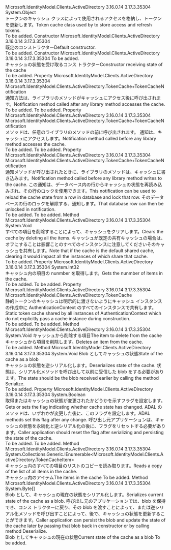 <Type Name="TokenCache" FullName="Microsoft.IdentityModel.Clients.ActiveDirectory.TokenCache">
  <TypeSignature Language="C#" Value="public class TokenCache" />
  <TypeSignature Language="ILAsm" Value=".class public auto ansi TokenCache extends System.Object" />
  <TypeSignature Language="DocId" Value="T:Microsoft.IdentityModel.Clients.ActiveDirectory.TokenCache" />
  <TypeSignature Language="VB.NET" Value="Public Class TokenCache" />
  <TypeSignature Language="F#" Value="type TokenCache = class" />
  <AssemblyInfo>
    <AssemblyName>Microsoft.IdentityModel.Clients.ActiveDirectory</AssemblyName>
    <AssemblyVersion>3.16.0.14</AssemblyVersion>
    <AssemblyVersion>3.17.3.35304</AssemblyVersion>
  </AssemblyInfo>
  <Base>
    <BaseTypeName>System.Object</BaseTypeName>
  </Base>
  <Interfaces />
  <Docs>
    <summary>
            <span data-ttu-id="05357-101">トークンのキャッシュ クラスによって使用される<see cref="T:Microsoft.IdentityModel.Clients.ActiveDirectory.AuthenticationContext" />アクセスを格納し、トークンを更新します。</span><span class="sxs-lookup"><span data-stu-id="05357-101">Token cache class used by <see cref="T:Microsoft.IdentityModel.Clients.ActiveDirectory.AuthenticationContext" /> to store access and refresh tokens.</span></span>
            </summary>
    <remarks>To be added.</remarks>
  </Docs>
  <Members>
    <Member MemberName=".ctor">
      <MemberSignature Language="C#" Value="public TokenCache ();" />
      <MemberSignature Language="ILAsm" Value=".method public hidebysig specialname rtspecialname instance void .ctor() cil managed" />
      <MemberSignature Language="DocId" Value="M:Microsoft.IdentityModel.Clients.ActiveDirectory.TokenCache.#ctor" />
      <MemberSignature Language="VB.NET" Value="Public Sub New ()" />
      <MemberType>Constructor</MemberType>
      <AssemblyInfo>
        <AssemblyName>Microsoft.IdentityModel.Clients.ActiveDirectory</AssemblyName>
        <AssemblyVersion>3.16.0.14</AssemblyVersion>
        <AssemblyVersion>3.17.3.35304</AssemblyVersion>
      </AssemblyInfo>
      <Parameters />
      <Docs>
        <summary>
            <span data-ttu-id="05357-102">既定のコンストラクター</span><span class="sxs-lookup"><span data-stu-id="05357-102">Default constructor.</span></span>
            </summary>
        <remarks>To be added.</remarks>
      </Docs>
    </Member>
    <Member MemberName=".ctor">
      <MemberSignature Language="C#" Value="public TokenCache (byte[] state);" />
      <MemberSignature Language="ILAsm" Value=".method public hidebysig specialname rtspecialname instance void .ctor(unsigned int8[] state) cil managed" />
      <MemberSignature Language="DocId" Value="M:Microsoft.IdentityModel.Clients.ActiveDirectory.TokenCache.#ctor(System.Byte[])" />
      <MemberSignature Language="VB.NET" Value="Public Sub New (state As Byte())" />
      <MemberSignature Language="F#" Value="new Microsoft.IdentityModel.Clients.ActiveDirectory.TokenCache : byte[] -&gt; Microsoft.IdentityModel.Clients.ActiveDirectory.TokenCache" Usage="new Microsoft.IdentityModel.Clients.ActiveDirectory.TokenCache state" />
      <MemberType>Constructor</MemberType>
      <AssemblyInfo>
        <AssemblyName>Microsoft.IdentityModel.Clients.ActiveDirectory</AssemblyName>
        <AssemblyVersion>3.16.0.14</AssemblyVersion>
        <AssemblyVersion>3.17.3.35304</AssemblyVersion>
      </AssemblyInfo>
      <Parameters>
        <Parameter Name="state" Type="System.Byte[]" />
      </Parameters>
      <Docs>
        <param name="state">To be added.</param>
        <summary>
            <span data-ttu-id="05357-103">キャッシュの状態を受け取るコンス トラクター</span><span class="sxs-lookup"><span data-stu-id="05357-103">Constructor receiving state of the cache</span></span>
            </summary>
        <remarks>To be added.</remarks>
      </Docs>
    </Member>
    <Member MemberName="AfterAccess">
      <MemberSignature Language="C#" Value="public Microsoft.IdentityModel.Clients.ActiveDirectory.TokenCache.TokenCacheNotification AfterAccess { get; set; }" />
      <MemberSignature Language="ILAsm" Value=".property instance class Microsoft.IdentityModel.Clients.ActiveDirectory.TokenCache/TokenCacheNotification AfterAccess" />
      <MemberSignature Language="DocId" Value="P:Microsoft.IdentityModel.Clients.ActiveDirectory.TokenCache.AfterAccess" />
      <MemberSignature Language="VB.NET" Value="Public Property AfterAccess As TokenCache.TokenCacheNotification" />
      <MemberSignature Language="F#" Value="member this.AfterAccess : Microsoft.IdentityModel.Clients.ActiveDirectory.TokenCache.TokenCacheNotification with get, set" Usage="Microsoft.IdentityModel.Clients.ActiveDirectory.TokenCache.AfterAccess" />
      <MemberType>Property</MemberType>
      <AssemblyInfo>
        <AssemblyName>Microsoft.IdentityModel.Clients.ActiveDirectory</AssemblyName>
        <AssemblyVersion>3.16.0.14</AssemblyVersion>
        <AssemblyVersion>3.17.3.35304</AssemblyVersion>
      </AssemblyInfo>
      <ReturnValue>
        <ReturnType>Microsoft.IdentityModel.Clients.ActiveDirectory.TokenCache+TokenCacheNotification</ReturnType>
      </ReturnValue>
      <Docs>
        <summary>
            <span data-ttu-id="05357-104">通知方法は、ライブラリのメソッドがキャッシュにアクセス後に呼び出されます。</span><span class="sxs-lookup"><span data-stu-id="05357-104">Notification method called after any library method accesses the cache.</span></span>
            </summary>
        <value>To be added.</value>
        <remarks>To be added.</remarks>
      </Docs>
    </Member>
    <Member MemberName="BeforeAccess">
      <MemberSignature Language="C#" Value="public Microsoft.IdentityModel.Clients.ActiveDirectory.TokenCache.TokenCacheNotification BeforeAccess { get; set; }" />
      <MemberSignature Language="ILAsm" Value=".property instance class Microsoft.IdentityModel.Clients.ActiveDirectory.TokenCache/TokenCacheNotification BeforeAccess" />
      <MemberSignature Language="DocId" Value="P:Microsoft.IdentityModel.Clients.ActiveDirectory.TokenCache.BeforeAccess" />
      <MemberSignature Language="VB.NET" Value="Public Property BeforeAccess As TokenCache.TokenCacheNotification" />
      <MemberSignature Language="F#" Value="member this.BeforeAccess : Microsoft.IdentityModel.Clients.ActiveDirectory.TokenCache.TokenCacheNotification with get, set" Usage="Microsoft.IdentityModel.Clients.ActiveDirectory.TokenCache.BeforeAccess" />
      <MemberType>Property</MemberType>
      <AssemblyInfo>
        <AssemblyName>Microsoft.IdentityModel.Clients.ActiveDirectory</AssemblyName>
        <AssemblyVersion>3.16.0.14</AssemblyVersion>
        <AssemblyVersion>3.17.3.35304</AssemblyVersion>
      </AssemblyInfo>
      <ReturnValue>
        <ReturnType>Microsoft.IdentityModel.Clients.ActiveDirectory.TokenCache+TokenCacheNotification</ReturnType>
      </ReturnValue>
      <Docs>
        <summary>
            <span data-ttu-id="05357-105">メソッドは、任意のライブラリのメソッドの前に呼び出されます。 通知は、キャッシュにアクセスします。</span><span class="sxs-lookup"><span data-stu-id="05357-105">Notification method called before any library method accesses the cache.</span></span>
            </summary>
        <value>To be added.</value>
        <remarks>To be added.</remarks>
      </Docs>
    </Member>
    <Member MemberName="BeforeWrite">
      <MemberSignature Language="C#" Value="public Microsoft.IdentityModel.Clients.ActiveDirectory.TokenCache.TokenCacheNotification BeforeWrite { get; set; }" />
      <MemberSignature Language="ILAsm" Value=".property instance class Microsoft.IdentityModel.Clients.ActiveDirectory.TokenCache/TokenCacheNotification BeforeWrite" />
      <MemberSignature Language="DocId" Value="P:Microsoft.IdentityModel.Clients.ActiveDirectory.TokenCache.BeforeWrite" />
      <MemberSignature Language="VB.NET" Value="Public Property BeforeWrite As TokenCache.TokenCacheNotification" />
      <MemberSignature Language="F#" Value="member this.BeforeWrite : Microsoft.IdentityModel.Clients.ActiveDirectory.TokenCache.TokenCacheNotification with get, set" Usage="Microsoft.IdentityModel.Clients.ActiveDirectory.TokenCache.BeforeWrite" />
      <MemberType>Property</MemberType>
      <AssemblyInfo>
        <AssemblyName>Microsoft.IdentityModel.Clients.ActiveDirectory</AssemblyName>
        <AssemblyVersion>3.16.0.14</AssemblyVersion>
        <AssemblyVersion>3.17.3.35304</AssemblyVersion>
      </AssemblyInfo>
      <ReturnValue>
        <ReturnType>Microsoft.IdentityModel.Clients.ActiveDirectory.TokenCache+TokenCacheNotification</ReturnType>
      </ReturnValue>
      <Docs>
        <summary>
            <span data-ttu-id="05357-106">通知メソッドが呼び出されたときに、ライブラリのメソッドは、キャッシュに書き込みます。</span><span class="sxs-lookup"><span data-stu-id="05357-106">Notification method called before any library method writes to the cache.</span></span> <span data-ttu-id="05357-107">この通知は、データベース内の行からキャッシュの状態を再読み込みされ、その行のロックを使用できます。</span><span class="sxs-lookup"><span data-stu-id="05357-107">This notification can be used to reload the cache state from a row in database and lock that row.</span></span> <span data-ttu-id="05357-108">そのデータベースの行のロックを解除する、<see cref="P:Microsoft.IdentityModel.Clients.ActiveDirectory.TokenCache.AfterAccess" />通知します。</span><span class="sxs-lookup"><span data-stu-id="05357-108">That database row can then be unlocked in <see cref="P:Microsoft.IdentityModel.Clients.ActiveDirectory.TokenCache.AfterAccess" /> notification.</span></span>
            </summary>
        <value>To be added.</value>
        <remarks>To be added.</remarks>
      </Docs>
    </Member>
    <Member MemberName="Clear">
      <MemberSignature Language="C#" Value="public virtual void Clear ();" />
      <MemberSignature Language="ILAsm" Value=".method public hidebysig newslot virtual instance void Clear() cil managed" />
      <MemberSignature Language="DocId" Value="M:Microsoft.IdentityModel.Clients.ActiveDirectory.TokenCache.Clear" />
      <MemberSignature Language="VB.NET" Value="Public Overridable Sub Clear ()" />
      <MemberSignature Language="F#" Value="abstract member Clear : unit -&gt; unit&#xA;override this.Clear : unit -&gt; unit" Usage="tokenCache.Clear " />
      <MemberType>Method</MemberType>
      <AssemblyInfo>
        <AssemblyName>Microsoft.IdentityModel.Clients.ActiveDirectory</AssemblyName>
        <AssemblyVersion>3.16.0.14</AssemblyVersion>
        <AssemblyVersion>3.17.3.35304</AssemblyVersion>
      </AssemblyInfo>
      <ReturnValue>
        <ReturnType>System.Void</ReturnType>
      </ReturnValue>
      <Parameters />
      <Docs>
        <summary>
            <span data-ttu-id="05357-109">すべての項目を削除することによって、キャッシュをクリアします。</span><span class="sxs-lookup"><span data-stu-id="05357-109">Clears the cache by deleting all the items.</span></span> <span data-ttu-id="05357-110">キャッシュが既定の共有キャッシュの場合は、オフにすることは影響ことのすべてのインスタンスに注意してください<see cref="T:Microsoft.IdentityModel.Clients.ActiveDirectory.AuthenticationContext" />そのキャッシュを共有します。</span><span class="sxs-lookup"><span data-stu-id="05357-110">Note that if the cache is the default shared cache, clearing it would impact all the instances of <see cref="T:Microsoft.IdentityModel.Clients.ActiveDirectory.AuthenticationContext" /> which share that cache.</span></span>
            </summary>
        <remarks>To be added.</remarks>
      </Docs>
    </Member>
    <Member MemberName="Count">
      <MemberSignature Language="C#" Value="public int Count { get; }" />
      <MemberSignature Language="ILAsm" Value=".property instance int32 Count" />
      <MemberSignature Language="DocId" Value="P:Microsoft.IdentityModel.Clients.ActiveDirectory.TokenCache.Count" />
      <MemberSignature Language="VB.NET" Value="Public ReadOnly Property Count As Integer" />
      <MemberSignature Language="F#" Value="member this.Count : int" Usage="Microsoft.IdentityModel.Clients.ActiveDirectory.TokenCache.Count" />
      <MemberType>Property</MemberType>
      <AssemblyInfo>
        <AssemblyName>Microsoft.IdentityModel.Clients.ActiveDirectory</AssemblyName>
        <AssemblyVersion>3.16.0.14</AssemblyVersion>
        <AssemblyVersion>3.17.3.35304</AssemblyVersion>
      </AssemblyInfo>
      <ReturnValue>
        <ReturnType>System.Int32</ReturnType>
      </ReturnValue>
      <Docs>
        <summary>
            <span data-ttu-id="05357-111">キャッシュ内の項目の nunmber を取得します。</span><span class="sxs-lookup"><span data-stu-id="05357-111">Gets the nunmber of items in the cache.</span></span>
            </summary>
        <value>To be added.</value>
        <remarks>To be added.</remarks>
      </Docs>
    </Member>
    <Member MemberName="DefaultShared">
      <MemberSignature Language="C#" Value="public static Microsoft.IdentityModel.Clients.ActiveDirectory.TokenCache DefaultShared { get; }" />
      <MemberSignature Language="ILAsm" Value=".property class Microsoft.IdentityModel.Clients.ActiveDirectory.TokenCache DefaultShared" />
      <MemberSignature Language="DocId" Value="P:Microsoft.IdentityModel.Clients.ActiveDirectory.TokenCache.DefaultShared" />
      <MemberSignature Language="VB.NET" Value="Public Shared ReadOnly Property DefaultShared As TokenCache" />
      <MemberSignature Language="F#" Value="member this.DefaultShared : Microsoft.IdentityModel.Clients.ActiveDirectory.TokenCache" Usage="Microsoft.IdentityModel.Clients.ActiveDirectory.TokenCache.DefaultShared" />
      <MemberType>Property</MemberType>
      <AssemblyInfo>
        <AssemblyName>Microsoft.IdentityModel.Clients.ActiveDirectory</AssemblyName>
        <AssemblyVersion>3.16.0.14</AssemblyVersion>
        <AssemblyVersion>3.17.3.35304</AssemblyVersion>
      </AssemblyInfo>
      <ReturnValue>
        <ReturnType>Microsoft.IdentityModel.Clients.ActiveDirectory.TokenCache</ReturnType>
      </ReturnValue>
      <Docs>
        <summary>
            <span data-ttu-id="05357-112">静的トークンのキャッシュは明示的に渡さないようにキャッシュ インスタンスの作成中に AuthenticationContext のすべてのインスタンスで共有します。</span><span class="sxs-lookup"><span data-stu-id="05357-112">Static token cache shared by all instances of AuthenticationContext which do not explicitly pass a cache instance during construction.</span></span>
            </summary>
        <value>To be added.</value>
        <remarks>To be added.</remarks>
      </Docs>
    </Member>
    <Member MemberName="DeleteItem">
      <MemberSignature Language="C#" Value="public virtual void DeleteItem (Microsoft.IdentityModel.Clients.ActiveDirectory.TokenCacheItem item);" />
      <MemberSignature Language="ILAsm" Value=".method public hidebysig newslot virtual instance void DeleteItem(class Microsoft.IdentityModel.Clients.ActiveDirectory.TokenCacheItem item) cil managed" />
      <MemberSignature Language="DocId" Value="M:Microsoft.IdentityModel.Clients.ActiveDirectory.TokenCache.DeleteItem(Microsoft.IdentityModel.Clients.ActiveDirectory.TokenCacheItem)" />
      <MemberSignature Language="VB.NET" Value="Public Overridable Sub DeleteItem (item As TokenCacheItem)" />
      <MemberSignature Language="F#" Value="abstract member DeleteItem : Microsoft.IdentityModel.Clients.ActiveDirectory.TokenCacheItem -&gt; unit&#xA;override this.DeleteItem : Microsoft.IdentityModel.Clients.ActiveDirectory.TokenCacheItem -&gt; unit" Usage="tokenCache.DeleteItem item" />
      <MemberType>Method</MemberType>
      <AssemblyInfo>
        <AssemblyName>Microsoft.IdentityModel.Clients.ActiveDirectory</AssemblyName>
        <AssemblyVersion>3.16.0.14</AssemblyVersion>
        <AssemblyVersion>3.17.3.35304</AssemblyVersion>
      </AssemblyInfo>
      <ReturnValue>
        <ReturnType>System.Void</ReturnType>
      </ReturnValue>
      <Parameters>
        <Parameter Name="item" Type="Microsoft.IdentityModel.Clients.ActiveDirectory.TokenCacheItem" />
      </Parameters>
      <Docs>
        <param name="item"><span data-ttu-id="05357-113">キャッシュから削除する項目</span><span class="sxs-lookup"><span data-stu-id="05357-113">The item to delete from the cache</span></span></param>
        <summary>
            <span data-ttu-id="05357-114">キャッシュから項目を削除します。</span><span class="sxs-lookup"><span data-stu-id="05357-114">Deletes an item from the cache.</span></span>
            </summary>
        <remarks>To be added.</remarks>
      </Docs>
    </Member>
    <Member MemberName="Deserialize">
      <MemberSignature Language="C#" Value="public void Deserialize (byte[] state);" />
      <MemberSignature Language="ILAsm" Value=".method public hidebysig instance void Deserialize(unsigned int8[] state) cil managed" />
      <MemberSignature Language="DocId" Value="M:Microsoft.IdentityModel.Clients.ActiveDirectory.TokenCache.Deserialize(System.Byte[])" />
      <MemberSignature Language="VB.NET" Value="Public Sub Deserialize (state As Byte())" />
      <MemberSignature Language="F#" Value="member this.Deserialize : byte[] -&gt; unit" Usage="tokenCache.Deserialize state" />
      <MemberType>Method</MemberType>
      <AssemblyInfo>
        <AssemblyName>Microsoft.IdentityModel.Clients.ActiveDirectory</AssemblyName>
        <AssemblyVersion>3.16.0.14</AssemblyVersion>
        <AssemblyVersion>3.17.3.35304</AssemblyVersion>
      </AssemblyInfo>
      <ReturnValue>
        <ReturnType>System.Void</ReturnType>
      </ReturnValue>
      <Parameters>
        <Parameter Name="state" Type="System.Byte[]" />
      </Parameters>
      <Docs>
        <param name="state"><span data-ttu-id="05357-115">Blob としてキャッシュの状態</span><span class="sxs-lookup"><span data-stu-id="05357-115">State of the cache as a blob</span></span></param>
        <summary>
            <span data-ttu-id="05357-116">キャッシュの状態を逆シリアル化します。</span><span class="sxs-lookup"><span data-stu-id="05357-116">Deserializes state of the cache.</span></span> <span data-ttu-id="05357-117">状態は、シリアル化メソッドを呼び出して以前に受信した blob をする必要があります。</span><span class="sxs-lookup"><span data-stu-id="05357-117">The state should be the blob received earlier by calling the method Serialize.</span></span>
            </summary>
        <remarks>To be added.</remarks>
      </Docs>
    </Member>
    <Member MemberName="HasStateChanged">
      <MemberSignature Language="C#" Value="public bool HasStateChanged { get; set; }" />
      <MemberSignature Language="ILAsm" Value=".property instance bool HasStateChanged" />
      <MemberSignature Language="DocId" Value="P:Microsoft.IdentityModel.Clients.ActiveDirectory.TokenCache.HasStateChanged" />
      <MemberSignature Language="VB.NET" Value="Public Property HasStateChanged As Boolean" />
      <MemberSignature Language="F#" Value="member this.HasStateChanged : bool with get, set" Usage="Microsoft.IdentityModel.Clients.ActiveDirectory.TokenCache.HasStateChanged" />
      <MemberType>Property</MemberType>
      <AssemblyInfo>
        <AssemblyName>Microsoft.IdentityModel.Clients.ActiveDirectory</AssemblyName>
        <AssemblyVersion>3.16.0.14</AssemblyVersion>
        <AssemblyVersion>3.17.3.35304</AssemblyVersion>
      </AssemblyInfo>
      <ReturnValue>
        <ReturnType>System.Boolean</ReturnType>
      </ReturnValue>
      <Docs>
        <summary>
            <span data-ttu-id="05357-118">取得またはキャッシュの状態が変更されたかどうかを示すフラグを設定します。</span><span class="sxs-lookup"><span data-stu-id="05357-118">Gets or sets the flag indicating whether cache state has changed.</span></span> <span data-ttu-id="05357-119">ADAL のメソッドは、いずれかが変更した後に、このフラグを設定します。</span><span class="sxs-lookup"><span data-stu-id="05357-119">ADAL methods set this flag after any change.</span></span> <span data-ttu-id="05357-120">呼び出し元アプリケーションは、キャッシュの状態を永続化と逆シリアル化の後に、フラグをリセットする必要があります。</span><span class="sxs-lookup"><span data-stu-id="05357-120">Caller application should reset the flag after serializing and persisting the state of the cache.</span></span>
            </summary>
        <value>To be added.</value>
        <remarks>To be added.</remarks>
      </Docs>
    </Member>
    <Member MemberName="ReadItems">
      <MemberSignature Language="C#" Value="public virtual System.Collections.Generic.IEnumerable&lt;Microsoft.IdentityModel.Clients.ActiveDirectory.TokenCacheItem&gt; ReadItems ();" />
      <MemberSignature Language="ILAsm" Value=".method public hidebysig newslot virtual instance class System.Collections.Generic.IEnumerable`1&lt;class Microsoft.IdentityModel.Clients.ActiveDirectory.TokenCacheItem&gt; ReadItems() cil managed" />
      <MemberSignature Language="DocId" Value="M:Microsoft.IdentityModel.Clients.ActiveDirectory.TokenCache.ReadItems" />
      <MemberSignature Language="VB.NET" Value="Public Overridable Function ReadItems () As IEnumerable(Of TokenCacheItem)" />
      <MemberSignature Language="F#" Value="abstract member ReadItems : unit -&gt; seq&lt;Microsoft.IdentityModel.Clients.ActiveDirectory.TokenCacheItem&gt;&#xA;override this.ReadItems : unit -&gt; seq&lt;Microsoft.IdentityModel.Clients.ActiveDirectory.TokenCacheItem&gt;" Usage="tokenCache.ReadItems " />
      <MemberType>Method</MemberType>
      <AssemblyInfo>
        <AssemblyName>Microsoft.IdentityModel.Clients.ActiveDirectory</AssemblyName>
        <AssemblyVersion>3.16.0.14</AssemblyVersion>
        <AssemblyVersion>3.17.3.35304</AssemblyVersion>
      </AssemblyInfo>
      <ReturnValue>
        <ReturnType>System.Collections.Generic.IEnumerable&lt;Microsoft.IdentityModel.Clients.ActiveDirectory.TokenCacheItem&gt;</ReturnType>
      </ReturnValue>
      <Parameters />
      <Docs>
        <summary>
            <span data-ttu-id="05357-121">キャッシュ内のすべての項目のリストのコピーを読み取ります。</span><span class="sxs-lookup"><span data-stu-id="05357-121">Reads a copy of the list of all items in the cache.</span></span> 
            </summary>
        <returns><span data-ttu-id="05357-122">キャッシュ内のアイテム</span><span class="sxs-lookup"><span data-stu-id="05357-122">The items in the cache</span></span></returns>
        <remarks>To be added.</remarks>
      </Docs>
    </Member>
    <Member MemberName="Serialize">
      <MemberSignature Language="C#" Value="public byte[] Serialize ();" />
      <MemberSignature Language="ILAsm" Value=".method public hidebysig instance unsigned int8[] Serialize() cil managed" />
      <MemberSignature Language="DocId" Value="M:Microsoft.IdentityModel.Clients.ActiveDirectory.TokenCache.Serialize" />
      <MemberSignature Language="VB.NET" Value="Public Function Serialize () As Byte()" />
      <MemberSignature Language="F#" Value="member this.Serialize : unit -&gt; byte[]" Usage="tokenCache.Serialize " />
      <MemberType>Method</MemberType>
      <AssemblyInfo>
        <AssemblyName>Microsoft.IdentityModel.Clients.ActiveDirectory</AssemblyName>
        <AssemblyVersion>3.16.0.14</AssemblyVersion>
        <AssemblyVersion>3.17.3.35304</AssemblyVersion>
      </AssemblyInfo>
      <ReturnValue>
        <ReturnType>System.Byte[]</ReturnType>
      </ReturnValue>
      <Parameters />
      <Docs>
        <summary>
            <span data-ttu-id="05357-123">Blob として、キャッシュの現在の状態をシリアル化します。</span><span class="sxs-lookup"><span data-stu-id="05357-123">Serializes current state of the cache as a blob.</span></span> <span data-ttu-id="05357-124">呼び出し元のアプリケーションでは、blob を保持でき、コンス トラクターに戻り、その blob を渡すことによって、または逆シリアル化メソッドを呼び出すことによって、後で、キャッシュの状態を更新することができます。</span><span class="sxs-lookup"><span data-stu-id="05357-124">Caller application can persist the blob and update the state of the cache later by passing that blob back in constructor or by calling method Deserialize.</span></span>
            </summary>
        <returns><span data-ttu-id="05357-125">Blob としてキャッシュの現在の状態</span><span class="sxs-lookup"><span data-stu-id="05357-125">Current state of the cache as a blob</span></span></returns>
        <remarks>To be added.</remarks>
      </Docs>
    </Member>
  </Members>
</Type>